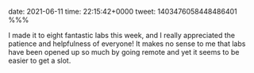 date: 2021-06-11
time: 22:15:42+0000
tweet: 1403476058448486401
%%%

I made it to eight fantastic labs this week, and I really appreciated the patience and helpfulness of everyone! It makes no sense to me that labs have been opened up so much by going remote and yet it seems to be easier to get a slot.
